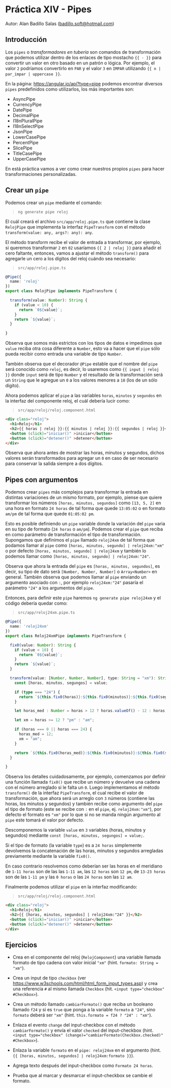 # Práctica XIV - Pipes

Autor: Alan Badillo Salas (badillo.soft@hotmail.com)

## Introducción

Los `pipes` o *transformadores en tubería* son comandos de transformación que podemos utilizar dentro de los enlaces de tipo mostacho `{{ · }}` para convertir un valor en otro basado en un patrón o lógica. Por ejemplo, el valor `2` podríamos convertirlo en `PAR` y el valor `3` en `IMPAR` utilizando `{{ n | par_impar | uppercase }}`.

En la página: https://angular.io/api?type=pipe podemos encontrar diversos `pipes` predefinidos como utilizarlos, los más importantes son:

* AsyncPipe
* CurrencyPipe
* DatePipe
* DecimalPipe
* I18nPluralPipe
* I18nSelectPipe
* JsonPipe
* LowerCasePipe
* PercentPipe
* SlicePipe
* TitleCasePipe
* UpperCasePipe

En está práctica vamos a ver como crear nuestros propios `pipes` para hacer transformaciones personalizadas.

## Crear un `pipe`

Podemos crear un `pipe` mediante el comando:

> `ng generate pipe reloj`

El cuál creará el archivo `src/app/reloj.pipe.ts` que contiene la clase `RelojPipe` que implementa la interfaz `PipeTransform` con el método ` transform(value: any, args?: any): any`.

El método transform recibe el valor de entrada a transformar, por ejemplo, si queremos transformar `2` en `02` usaríamos `{{ 2 | reloj }}` para añadir el cero faltante, entonces, vamos a ajustar el método `transform()` para agregarle un cero a los dígitos del reloj cuándo sea necesario:

> `src/app/reloj.pipe.ts`

~~~ts
@Pipe({
  name: 'reloj'
})
export class RelojPipe implements PipeTransform {

  transform(value: Number): String {
    if (value < 10) {
      return `0${value}`;
    }
    return `${value}`;
  }

}
~~~

Observa que somos más estrictos con los tipos de datos e impedimos que `value` reciba otra cosa diferente a `Number`, esto va a hacer que el `pipe` sólo pueda recibir como entrada una variable de tipo `Number`.

También observa que el decorador `@Pipe` estable que el nombre del `pipe` será conocido como `reloj`, es decir, lo usaremos como `{{ input | reloj }}` donde `input` será de tipo `Number` y el resultado de la transformación será un `String` que le agregue un `0` a los valores menores a `10` (los de un sólo dígito).

Ahora podemos aplicar el `pipe` a las variables `horas`, `minutos` y `segundos` en la interfaz del componente reloj, el cuál debería lucir como:

> `src/app/reloj/reloj.component.html`

~~~html
<div class="reloj">
  <h1>Reloj</h1>
  <h2>{{ horas | reloj }}:{{ minutos | reloj }}:{{ segundos | reloj }}</h2>
  <button (click)="iniciar()" >iniciar</button>
  <button (click)="detener()" >detener</button>
</div>
~~~

Observa que ahora antes de mostrar las horas, minutos y segundos, dichos valores serán transformados para agregar un `0` en caso de ser necesario para conservar la salida siempre a dos dígitos.

## Pipes con argumentos

Podemos crear `pipes` más complejos para transformar la entrada en distintas variaciones de un mismo formato, por ejemplo, piense que quiere transformar los números `[horas, minutos, segundos]` como `[13, 5, 2]` en una hora en formato `24 horas` de tal forma que quede `13:05:02` o en formato `am/pm` de tal forma que quede `01:05:02 pm`.

Esto es posible definiendo un `pipe` variable donde la variación del `pipe` varia en su tipo de formato (`24 horas` o `am/pm`). Podemos crear el `pipe` que reciba en como parámetro de transformación el tipo de transformación. Supongamos que definimos el `pipe` llamado `reloj24xm` de tal forma que podamos llamar al `pipe` como `[horas, minutos, segundo] | reloj24xm:"xm"` o por defecto `[horas, minutos, segundo] | reloj24xm` y también lo podemos llamar como `[horas, minutos, segundo] | reloj24xm:"24"`.

Observa que ahora la entrada del `pipe` es `[horas, minutos, segundos]`, es decir, su tipo de dato será `[Number, Number, Number]` o `Array<Number>` en general. También observa que podemos llamar al `pipe` enviando un argumento asociado con `:`, por ejemplo `reloj24xm:"24"` pasaría el parámetro `"24"` a los argumentos del `pipe`.

Entonces, para definir este `pipe` haremos `ng generate pipe reloj24xm` y el código debería quedar como:

> `src/app/reloj24xm.pipe.ts`

~~~ts
@Pipe({
  name: 'reloj24xm'
})
export class Reloj24xmPipe implements PipeTransform {

  fix0(value: Number): String {
    if (value < 10) {
      return `0${value}`;
    }
    return `${value}`;
  }

  transform(value: [Number, Number, Number], type: String = "xm"): String {
    const [horas, minutos, segungos] = value;

    if (type === "24") {
      return `${this.fix0(horas)}:${this.fix0(minutos)}:${this.fix0(segungos)}`;
    }

    let horas_med : Number = horas > 12 ? horas.valueOf() - 12 : horas;

    let xm = horas >= 12 ? "pm" : "am";

    if (horas === 0 || horas === 24) {
      horas_med = 12;
      xm = "am";
    }

    return `${this.fix0(horas_med)}:${this.fix0(minutos)}:${this.fix0(segungos)} ${xm}`;
  }

}
~~~

Observa los detalles cuidadosamente, por ejemplo, comenzamos por definir una función llamada `fix0()` que recibe un número y devuelve una cadena con el número arreglado si le falta un `0`. Luego implementamos el método `transform()` de la interfaz `PipeTransform`, el cual recibe el valor de transformación, que ahora será un arreglo con `3` números (contiene las horas, los minutos y segundos) y también recibe como argumento del `pipe` el tipo de formato (este se recibe con `:` en el `pipe`, ej. `reloj24xm:"xm"`), por defecto el formato es `"xm"` por lo que si no se manda ningún argumento al `pipe` este tomará el valor por defecto.

Descomponemos la variable `value` en `3` variables (horas, minutos y segundos) mediante `const [horas, minutos, segungos] = value;`.

Si el tipo de formato (la variable `type`) es a `24 horas` simplemente devolvemos la concatenación de las horas, minutos y segundos arregladas previamente mediante la variable `fix0()`.

En caso contrario resolvemos como deberían ser las horas en el meridiano de `1-11 horas` son de las las `1-11 am`, las `12 horas` son `12 pm`, de `13-23 horas` son de las `1-11 pm` y las `0 horas` o las `24 horas` son las `12 am`.

Finalmente podemos utilizar el `pipe` en la interfaz modificando:

> `src/app/reloj/reloj.component.html`

~~~html
<div class="reloj">
  <h1>Reloj</h1>
  <h2>{{ [horas, minutos, segundos] | reloj24xm:"24" }}</h2>
  <button (click)="iniciar()" >iniciar</button>
  <button (click)="detener()" >detener</button>
</div>
~~~

## Ejercicios

* Crea en el componente del reloj (`RelojComponent`) una variable llamada formato de tipo cadena con valor inicial `"xm"` (hint. `formato: String = "xm"`).

* Crea un input de tipo `checkbox` (ver https://www.w3schools.com/html/html_form_input_types.asp) y crea una referencia `#` al mismo llamada `Checkbox` (hit. `<input type="checkbox" #Checkbox>`).

* Crea un método llamado `cambiarFormato()` que reciba un booleano llamado `f24` y si es `true` que ponga a la variable `formato` a `"24"`, sino `formato` deberá ser `"xm"` (hint. `this.formato = f24 ? "24" : "xm"`).

* Enlaza el evento `change` del input-checkbox con el método `cambiarFormato()` y envía el valor `checked` del input-checkbox (hint. `<input type="checkbox" (change)="cambiarFormato(Checkbox.checked)" #Checkbox>`).

* Enlaza la variable `formato` en el `pipe: reloj24xm` en el argumento (hint. `{{ [horas, minutos, segundos] | reloj24xm:formato }}`).

* Agrega texto después del input-checkbox como `Formato 24 horas`.

* Prueba que al marcar y desmarcar el input-checkbox se cambie el formato.